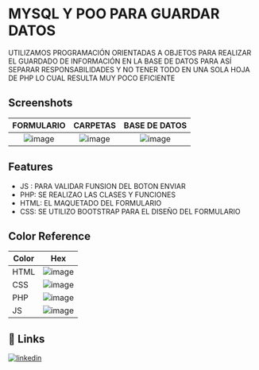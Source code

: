 
# MYSQL Y POO PARA GUARDAR DATOS

UTILIZAMOS PROGRAMACIÓN ORIENTADAS A OBJETOS PARA REALIZAR EL GUARDADO DE INFORMACIÓN EN LA BASE DE DATOS 
PARA ASÍ SEPARAR RESPONSABILIDADES Y NO TENER TODO EN UNA SOLA HOJA DE PHP LO CUAL RESULTA MUY POCO EFICIENTE


## Screenshots
FORMULARIO             |  CARPETAS          |  BASE DE DATOS
:-------------------------:|:-------------------------:|:-------------------------:
![image](https://github.com/ASTUDILLO-Victor/prueba-poo/assets/167276606/61d31a1f-9705-49a5-a891-993930e7e7dc) | ![image](https://github.com/ASTUDILLO-Victor/prueba-poo/assets/167276606/98bdcb15-917c-4c10-8624-f62dfd029e94)| ![image](https://github.com/ASTUDILLO-Victor/prueba-poo/assets/167276606/a79cdf57-3904-4128-8020-c50fdc4a2536)








## Features

- JS : PARA VALIDAR FUNSION DEL BOTON ENVIAR 
- PHP: SE REALIZAO LAS CLASES Y FUNCIONES 
- HTML: EL MAQUETADO DEL FORMULARIO
- CSS: SE UTILIZO BOOTSTRAP PARA EL DISEÑO DEL FORMULARIO


## Color Reference

| Color             | Hex                                                                |
| ----------------- | ------------------------------------------------------------------ |
| HTML | ![image](https://github.com/ASTUDILLO-Victor/prueba-poo/assets/167276606/894f0891-f772-4dc1-b502-b852c842f999)|
| CSS | ![image](https://github.com/ASTUDILLO-Victor/prueba-poo/assets/167276606/10d8ac08-941a-491e-9cdb-5394cf557e6b)|
| PHP | ![image](https://github.com/ASTUDILLO-Victor/prueba-poo/assets/167276606/6cd2c2a9-3656-4b9f-8d15-8208c1dcf7ee)|
| JS | ![image](https://github.com/ASTUDILLO-Victor/prueba-poo/assets/167276606/744dc49f-4a07-4d31-af57-e1721daf4392)|


## 🔗 Links
[![linkedin](https://img.shields.io/badge/linkedin-0A66C2?style=for-the-badge&logo=linkedin&logoColor=white)](https://www.linkedin.com/)


